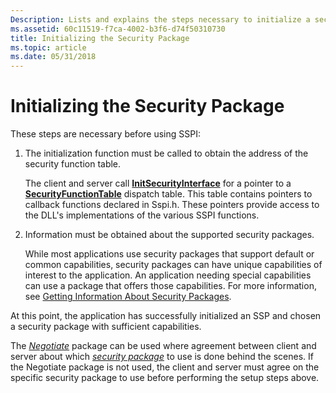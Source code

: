 ```yaml
---
Description: Lists and explains the steps necessary to initialize a security package.
ms.assetid: 60c11519-f7ca-4002-b3f6-d74f50310730
title: Initializing the Security Package
ms.topic: article
ms.date: 05/31/2018
---
```


# Initializing the Security Package

These steps are necessary before using SSPI:

1.  The initialization function must be called to obtain the address of the security function table.

    The client and server call [**InitSecurityInterface**](/windows/desktop/api/Sspi/nf-sspi-initsecurityinterfacea) for a pointer to a [**SecurityFunctionTable**](/windows/win32/api/sspi/ns-sspi-securityfunctiontablea) dispatch table. This table contains pointers to callback functions declared in Sspi.h. These pointers provide access to the DLL's implementations of the various SSPI functions.

2.  Information must be obtained about the supported security packages.

    While most applications use security packages that support default or common capabilities, security packages can have unique capabilities of interest to the application. An application needing special capabilities can use a package that offers those capabilities. For more information, see [Getting Information About Security Packages](getting-information-about-security-packages.md).

At this point, the application has successfully initialized an SSP and chosen a security package with sufficient capabilities.

The [*Negotiate*](../secgloss/n-gly.md) package can be used where agreement between client and server about which [*security package*](../secgloss/s-gly.md) to use is done behind the scenes. If the Negotiate package is not used, the client and server must agree on the specific security package to use before performing the setup steps above.

 

 